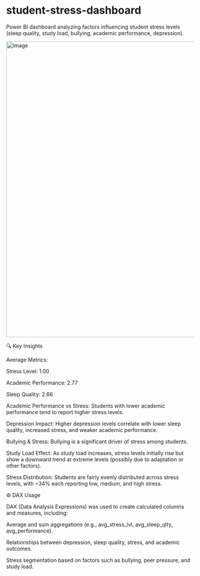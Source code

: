 # student-stress-dashboard
Power BI dashboard analyzing factors influencing student stress levels (sleep quality, study load, bullying, academic performance, depression).

<img width="1414" height="795" alt="image" src="https://github.com/user-attachments/assets/0be3fe9f-04ec-4c1a-a97f-46e5e3837802" />

🔍 Key Insights

Average Metrics:

Stress Level: 1.00

Academic Performance: 2.77

Sleep Quality: 2.66

Academic Performance vs Stress: Students with lower academic performance tend to report higher stress levels.

Depression Impact: Higher depression levels correlate with lower sleep quality, increased stress, and weaker academic performance.

Bullying & Stress: Bullying is a significant driver of stress among students.

Study Load Effect: As study load increases, stress levels initially rise but show a downward trend at extreme levels (possibly due to adaptation or other factors).

Stress Distribution: Students are fairly evenly distributed across stress levels, with ~34% each reporting low, medium, and high stress.

⚙️ DAX Usage

DAX (Data Analysis Expressions) was used to create calculated columns and measures, including:

Average and sum aggregations (e.g., avg_stress_lvl, avg_sleep_qlty, avg_performance).

Relationships between depression, sleep quality, stress, and academic outcomes.

Stress segmentation based on factors such as bullying, peer pressure, and study load.

